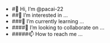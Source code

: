 - #👋 Hi, I’m @pacai-22
- ##👀 I’m interested in ...
- ###🌱 I’m currently learning ...
- ####💞️ I’m looking to collaborate on ...
- #####📫 How to reach me ...

<!---
pacai-22/pacai-22 is a ✨ special ✨ repository because its `README.md` (this file) appears on your GitHub profile.
You can click the Preview link to take a look at your changes.
--->

